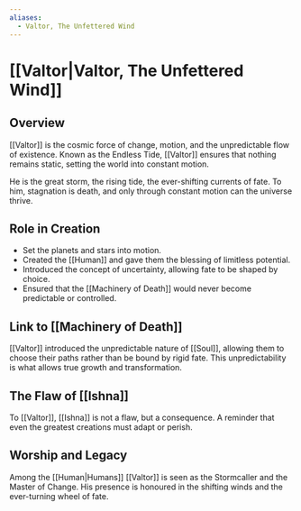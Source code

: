 ```yaml
---
aliases:
  - Valtor, The Unfettered Wind
---
```

# [[Valtor|Valtor, The Unfettered Wind]]

## Overview
[[Valtor]] is the cosmic force of change, motion, and the unpredictable flow of existence. Known as the Endless Tide, [[Valtor]] ensures that nothing remains static, setting the world into constant motion.

He is the great storm, the rising tide, the ever-shifting currents of fate. To him, stagnation is death, and only through constant motion can the universe thrive.

## Role in Creation
- Set the planets and stars into motion.
- Created the [[Human]] and gave them the blessing of limitless potential.
- Introduced the concept of uncertainty, allowing fate to be shaped by choice.
- Ensured that the [[Machinery of Death]] would never become predictable or controlled.

## Link to [[Machinery of Death]]
[[Valtor]] introduced the unpredictable nature of [[Soul]], allowing them to choose their paths rather than be bound by rigid fate. This unpredictability is what allows true growth and transformation.

## The Flaw of [[Ishna]]
To [[Valtor]], [[Ishna]] is not a flaw, but a consequence. A reminder that even the greatest creations must adapt or perish.

## Worship and Legacy
Among the [[Human|Humans]] [[Valtor]] is seen as the Stormcaller and the Master of Change. His presence is honoured in the shifting winds and the ever-turning wheel of fate.
